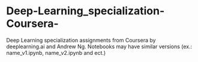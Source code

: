 # Deep-Learning_specialization-Coursera-
Deep Learning specialization assignments from Coursera by deeplearning.ai and Andrew Ng. Notebooks may have similar versions (ex.: name_v1.ipynb, name_v2.ipynb and ect.)
